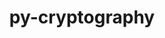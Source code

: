 ---
title: "py-cryptography"
layout: cache
categories: [package, develop]
meta: {"versions": ["2.7", "38.0.1", "40.0.2"], "compilers": ["gcc@=11.1.0", "gcc@=7.5.0", "oneapi@=2023.1.0", "oneapi@=2023.2.0"], "oss": ["ubuntu18.04", "ubuntu20.04"], "platforms": ["linux"], "targets": ["ppc64le", "x86_64", "x86_64_v3"], "stacks": ["e4s", "e4s-oneapi", "e4s-power", "radiuss", "root"], "num_specs": 78, "num_specs_by_stack": {"root": 78, "radiuss": 55, "e4s-power": 10, "e4s-oneapi": 5, "e4s": 8}}
spec_details: [{"hash": "mw76th7ypp6lg4cesktuiz46k5h35jqx", "compiler": "gcc@=7.5.0", "versions": ["2.7"], "os": "ubuntu18.04", "platform": "linux", "target": "x86_64", "variants": ["build_system=python_pip", "~idna"], "stacks": ["root", "radiuss"], "size": "-", "tarball": "https://binaries.spack.io/develop/build_cache/linux-ubuntu18.04-x86_64/gcc-7.5.0/py-cryptography-2.7/linux-ubuntu18.04-x86_64-gcc-7.5.0-py-cryptography-2.7-mw76th7ypp6lg4cesktuiz46k5h35jqx.spack"}, {"hash": "4kstad4podayksuoxjhyltdvrhxopb7m", "compiler": "gcc@=7.5.0", "versions": ["2.7"], "os": "ubuntu18.04", "platform": "linux", "target": "x86_64", "variants": ["~idna"], "stacks": ["root", "radiuss"], "size": "-", "tarball": "https://binaries.spack.io/develop/build_cache/linux-ubuntu18.04-x86_64/gcc-7.5.0/py-cryptography-2.7/linux-ubuntu18.04-x86_64-gcc-7.5.0-py-cryptography-2.7-4kstad4podayksuoxjhyltdvrhxopb7m.spack"}, {"hash": "su2so7dbsnxnfsnb3rtt3dcwl7ovgdab", "compiler": "gcc@=7.5.0", "versions": ["2.7"], "os": "ubuntu18.04", "platform": "linux", "target": "x86_64", "variants": ["~idna"], "stacks": ["root", "radiuss"], "size": "-", "tarball": "https://binaries.spack.io/develop/build_cache/linux-ubuntu18.04-x86_64/gcc-7.5.0/py-cryptography-2.7/linux-ubuntu18.04-x86_64-gcc-7.5.0-py-cryptography-2.7-su2so7dbsnxnfsnb3rtt3dcwl7ovgdab.spack"}, {"hash": "2wemv2luyxeku4enrt6agg22fzp2ycni", "compiler": "gcc@=7.5.0", "versions": ["2.7"], "os": "ubuntu18.04", "platform": "linux", "target": "x86_64", "variants": ["build_system=python_pip", "~idna"], "stacks": ["root", "radiuss"], "size": "-", "tarball": "https://binaries.spack.io/develop/build_cache/linux-ubuntu18.04-x86_64/gcc-7.5.0/py-cryptography-2.7/linux-ubuntu18.04-x86_64-gcc-7.5.0-py-cryptography-2.7-2wemv2luyxeku4enrt6agg22fzp2ycni.spack"}, {"hash": "sgrm3uqb5vs45eyw5k2ukxb6degyzhr6", "compiler": "gcc@=7.5.0", "versions": ["2.7"], "os": "ubuntu18.04", "platform": "linux", "target": "x86_64", "variants": ["~idna"], "stacks": ["root", "radiuss"], "size": "-", "tarball": "https://binaries.spack.io/develop/build_cache/linux-ubuntu18.04-x86_64/gcc-7.5.0/py-cryptography-2.7/linux-ubuntu18.04-x86_64-gcc-7.5.0-py-cryptography-2.7-sgrm3uqb5vs45eyw5k2ukxb6degyzhr6.spack"}, {"hash": "2rdosk5nnsgqktasi5gpkmfpgwphjqri", "compiler": "gcc@=7.5.0", "versions": ["2.7"], "os": "ubuntu18.04", "platform": "linux", "target": "x86_64", "variants": ["~idna"], "stacks": ["root", "radiuss"], "size": "-", "tarball": "https://binaries.spack.io/develop/build_cache/linux-ubuntu18.04-x86_64/gcc-7.5.0/py-cryptography-2.7/linux-ubuntu18.04-x86_64-gcc-7.5.0-py-cryptography-2.7-2rdosk5nnsgqktasi5gpkmfpgwphjqri.spack"}, {"hash": "protxg75vkt2ggbrs677i4fulkxjnx73", "compiler": "gcc@=7.5.0", "versions": ["2.7"], "os": "ubuntu18.04", "platform": "linux", "target": "x86_64", "variants": ["~idna"], "stacks": ["root", "radiuss"], "size": "-", "tarball": "https://binaries.spack.io/develop/build_cache/linux-ubuntu18.04-x86_64/gcc-7.5.0/py-cryptography-2.7/linux-ubuntu18.04-x86_64-gcc-7.5.0-py-cryptography-2.7-protxg75vkt2ggbrs677i4fulkxjnx73.spack"}, {"hash": "d5wyr6eqye2negv4twgd6tqbwxjo4ltb", "compiler": "gcc@=7.5.0", "versions": ["2.7"], "os": "ubuntu18.04", "platform": "linux", "target": "x86_64", "variants": ["build_system=python_pip", "~idna"], "stacks": ["root", "radiuss"], "size": "-", "tarball": "https://binaries.spack.io/develop/build_cache/linux-ubuntu18.04-x86_64/gcc-7.5.0/py-cryptography-2.7/linux-ubuntu18.04-x86_64-gcc-7.5.0-py-cryptography-2.7-d5wyr6eqye2negv4twgd6tqbwxjo4ltb.spack"}, {"hash": "ke2c6p3sbujx3whlfw44ij2x4diqnoos", "compiler": "gcc@=7.5.0", "versions": ["2.7"], "os": "ubuntu18.04", "platform": "linux", "target": "x86_64", "variants": ["~idna"], "stacks": ["root", "radiuss"], "size": "-", "tarball": "https://binaries.spack.io/develop/build_cache/linux-ubuntu18.04-x86_64/gcc-7.5.0/py-cryptography-2.7/linux-ubuntu18.04-x86_64-gcc-7.5.0-py-cryptography-2.7-ke2c6p3sbujx3whlfw44ij2x4diqnoos.spack"}, {"hash": "m7vlhqtyhkm4hvkacxyui6z3avx5ltfg", "compiler": "gcc@=7.5.0", "versions": ["2.7"], "os": "ubuntu18.04", "platform": "linux", "target": "x86_64", "variants": ["build_system=python_pip", "~idna"], "stacks": ["root", "radiuss"], "size": "-", "tarball": "https://binaries.spack.io/develop/build_cache/linux-ubuntu18.04-x86_64/gcc-7.5.0/py-cryptography-2.7/linux-ubuntu18.04-x86_64-gcc-7.5.0-py-cryptography-2.7-m7vlhqtyhkm4hvkacxyui6z3avx5ltfg.spack"}, {"hash": "7tz27lmucxi2ji73blwfon3bzfz5xulo", "compiler": "gcc@=7.5.0", "versions": ["2.7"], "os": "ubuntu18.04", "platform": "linux", "target": "x86_64", "variants": ["~idna"], "stacks": ["root", "radiuss"], "size": "-", "tarball": "https://binaries.spack.io/develop/build_cache/linux-ubuntu18.04-x86_64/gcc-7.5.0/py-cryptography-2.7/linux-ubuntu18.04-x86_64-gcc-7.5.0-py-cryptography-2.7-7tz27lmucxi2ji73blwfon3bzfz5xulo.spack"}, {"hash": "gp5zrtpgdwqp3bkp2ywbnoeb4upeq6cy", "compiler": "gcc@=7.5.0", "versions": ["2.7"], "os": "ubuntu18.04", "platform": "linux", "target": "x86_64", "variants": ["~idna"], "stacks": ["root", "radiuss"], "size": "-", "tarball": "https://binaries.spack.io/develop/build_cache/linux-ubuntu18.04-x86_64/gcc-7.5.0/py-cryptography-2.7/linux-ubuntu18.04-x86_64-gcc-7.5.0-py-cryptography-2.7-gp5zrtpgdwqp3bkp2ywbnoeb4upeq6cy.spack"}, {"hash": "qisfcmo4rvu6gn5kqzrclmshgpwku4d5", "compiler": "gcc@=7.5.0", "versions": ["2.7"], "os": "ubuntu18.04", "platform": "linux", "target": "x86_64", "variants": ["~idna"], "stacks": ["root", "radiuss"], "size": "-", "tarball": "https://binaries.spack.io/develop/build_cache/linux-ubuntu18.04-x86_64/gcc-7.5.0/py-cryptography-2.7/linux-ubuntu18.04-x86_64-gcc-7.5.0-py-cryptography-2.7-qisfcmo4rvu6gn5kqzrclmshgpwku4d5.spack"}, {"hash": "5rwm4qsqcpb6klgk72elc34wfel5k3eb", "compiler": "gcc@=7.5.0", "versions": ["2.7"], "os": "ubuntu18.04", "platform": "linux", "target": "x86_64", "variants": ["~idna"], "stacks": ["root", "radiuss"], "size": "-", "tarball": "https://binaries.spack.io/develop/build_cache/linux-ubuntu18.04-x86_64/gcc-7.5.0/py-cryptography-2.7/linux-ubuntu18.04-x86_64-gcc-7.5.0-py-cryptography-2.7-5rwm4qsqcpb6klgk72elc34wfel5k3eb.spack"}, {"hash": "krdm2owwqrlekccagt6ldy7w42gjx6ec", "compiler": "gcc@=7.5.0", "versions": ["2.7"], "os": "ubuntu18.04", "platform": "linux", "target": "x86_64", "variants": ["~idna"], "stacks": ["root", "radiuss"], "size": "-", "tarball": "https://binaries.spack.io/develop/build_cache/linux-ubuntu18.04-x86_64/gcc-7.5.0/py-cryptography-2.7/linux-ubuntu18.04-x86_64-gcc-7.5.0-py-cryptography-2.7-krdm2owwqrlekccagt6ldy7w42gjx6ec.spack"}, {"hash": "nggp4qvjfxxpm7uw7qw5tizmai5rusq6", "compiler": "gcc@=7.5.0", "versions": ["2.7"], "os": "ubuntu18.04", "platform": "linux", "target": "x86_64", "variants": ["~idna"], "stacks": ["root", "radiuss"], "size": "-", "tarball": "https://binaries.spack.io/develop/build_cache/linux-ubuntu18.04-x86_64/gcc-7.5.0/py-cryptography-2.7/linux-ubuntu18.04-x86_64-gcc-7.5.0-py-cryptography-2.7-nggp4qvjfxxpm7uw7qw5tizmai5rusq6.spack"}, {"hash": "4lucr7ifxjp6rvqke3nlm45o6p7gdfyf", "compiler": "gcc@=7.5.0", "versions": ["2.7"], "os": "ubuntu18.04", "platform": "linux", "target": "x86_64", "variants": ["build_system=python_pip", "~idna"], "stacks": ["root", "radiuss"], "size": "-", "tarball": "https://binaries.spack.io/develop/build_cache/linux-ubuntu18.04-x86_64/gcc-7.5.0/py-cryptography-2.7/linux-ubuntu18.04-x86_64-gcc-7.5.0-py-cryptography-2.7-4lucr7ifxjp6rvqke3nlm45o6p7gdfyf.spack"}, {"hash": "tfynzwemws35s5yk55xhplckthwnfosh", "compiler": "gcc@=7.5.0", "versions": ["2.7"], "os": "ubuntu18.04", "platform": "linux", "target": "x86_64", "variants": ["~idna"], "stacks": ["root", "radiuss"], "size": "-", "tarball": "https://binaries.spack.io/develop/build_cache/linux-ubuntu18.04-x86_64/gcc-7.5.0/py-cryptography-2.7/linux-ubuntu18.04-x86_64-gcc-7.5.0-py-cryptography-2.7-tfynzwemws35s5yk55xhplckthwnfosh.spack"}, {"hash": "hqkpiue5qfzsp64kqh6rreqelgidv6qw", "compiler": "gcc@=7.5.0", "versions": ["2.7"], "os": "ubuntu18.04", "platform": "linux", "target": "x86_64", "variants": ["~idna"], "stacks": ["root", "radiuss"], "size": "-", "tarball": "https://binaries.spack.io/develop/build_cache/linux-ubuntu18.04-x86_64/gcc-7.5.0/py-cryptography-2.7/linux-ubuntu18.04-x86_64-gcc-7.5.0-py-cryptography-2.7-hqkpiue5qfzsp64kqh6rreqelgidv6qw.spack"}, {"hash": "j2yyahznqczz7s3dydo4cmoop4244a7r", "compiler": "gcc@=7.5.0", "versions": ["2.7"], "os": "ubuntu18.04", "platform": "linux", "target": "x86_64", "variants": ["~idna"], "stacks": ["root", "radiuss"], "size": "-", "tarball": "https://binaries.spack.io/develop/build_cache/linux-ubuntu18.04-x86_64/gcc-7.5.0/py-cryptography-2.7/linux-ubuntu18.04-x86_64-gcc-7.5.0-py-cryptography-2.7-j2yyahznqczz7s3dydo4cmoop4244a7r.spack"}, {"hash": "kcvv4kpmyeonfkmcfoercfpelrqptonl", "compiler": "gcc@=7.5.0", "versions": ["2.7"], "os": "ubuntu18.04", "platform": "linux", "target": "x86_64", "variants": ["~idna"], "stacks": ["root", "radiuss"], "size": "-", "tarball": "https://binaries.spack.io/develop/build_cache/linux-ubuntu18.04-x86_64/gcc-7.5.0/py-cryptography-2.7/linux-ubuntu18.04-x86_64-gcc-7.5.0-py-cryptography-2.7-kcvv4kpmyeonfkmcfoercfpelrqptonl.spack"}, {"hash": "ogmgf6af3diblcbzbojnwlgvlipdxcpr", "compiler": "gcc@=7.5.0", "versions": ["2.7"], "os": "ubuntu18.04", "platform": "linux", "target": "x86_64", "variants": ["~idna"], "stacks": ["root", "radiuss"], "size": "-", "tarball": "https://binaries.spack.io/develop/build_cache/linux-ubuntu18.04-x86_64/gcc-7.5.0/py-cryptography-2.7/linux-ubuntu18.04-x86_64-gcc-7.5.0-py-cryptography-2.7-ogmgf6af3diblcbzbojnwlgvlipdxcpr.spack"}, {"hash": "i6zrics5xs3apg33khmysimuxvgc6ems", "compiler": "gcc@=7.5.0", "versions": ["2.7"], "os": "ubuntu18.04", "platform": "linux", "target": "x86_64", "variants": ["~idna"], "stacks": ["root", "radiuss"], "size": "-", "tarball": "https://binaries.spack.io/develop/build_cache/linux-ubuntu18.04-x86_64/gcc-7.5.0/py-cryptography-2.7/linux-ubuntu18.04-x86_64-gcc-7.5.0-py-cryptography-2.7-i6zrics5xs3apg33khmysimuxvgc6ems.spack"}, {"hash": "kbhvgzohx4maxrqtlxgmhwvdc5hh5w4f", "compiler": "gcc@=7.5.0", "versions": ["2.7"], "os": "ubuntu18.04", "platform": "linux", "target": "x86_64", "variants": ["~idna"], "stacks": ["root", "radiuss"], "size": "-", "tarball": "https://binaries.spack.io/develop/build_cache/linux-ubuntu18.04-x86_64/gcc-7.5.0/py-cryptography-2.7/linux-ubuntu18.04-x86_64-gcc-7.5.0-py-cryptography-2.7-kbhvgzohx4maxrqtlxgmhwvdc5hh5w4f.spack"}, {"hash": "trwlkx2zar3nqy6tu7a5piwz5kog3flb", "compiler": "gcc@=7.5.0", "versions": ["2.7"], "os": "ubuntu18.04", "platform": "linux", "target": "x86_64", "variants": ["~idna"], "stacks": ["root", "radiuss"], "size": "-", "tarball": "https://binaries.spack.io/develop/build_cache/linux-ubuntu18.04-x86_64/gcc-7.5.0/py-cryptography-2.7/linux-ubuntu18.04-x86_64-gcc-7.5.0-py-cryptography-2.7-trwlkx2zar3nqy6tu7a5piwz5kog3flb.spack"}, {"hash": "idkzwgale2acedwjic5kez3pt5oa7zu7", "compiler": "gcc@=7.5.0", "versions": ["2.7"], "os": "ubuntu18.04", "platform": "linux", "target": "x86_64", "variants": ["~idna"], "stacks": ["root", "radiuss"], "size": "-", "tarball": "https://binaries.spack.io/develop/build_cache/linux-ubuntu18.04-x86_64/gcc-7.5.0/py-cryptography-2.7/linux-ubuntu18.04-x86_64-gcc-7.5.0-py-cryptography-2.7-idkzwgale2acedwjic5kez3pt5oa7zu7.spack"}, {"hash": "mssyqzy3guy5ipaffhajsaeo34j7fc3h", "compiler": "gcc@=7.5.0", "versions": ["2.7"], "os": "ubuntu18.04", "platform": "linux", "target": "x86_64", "variants": ["~idna"], "stacks": ["root", "radiuss"], "size": "-", "tarball": "https://binaries.spack.io/develop/build_cache/linux-ubuntu18.04-x86_64/gcc-7.5.0/py-cryptography-2.7/linux-ubuntu18.04-x86_64-gcc-7.5.0-py-cryptography-2.7-mssyqzy3guy5ipaffhajsaeo34j7fc3h.spack"}, {"hash": "trqlzowbtyyn4fftfan6exxj3kowsuzq", "compiler": "gcc@=7.5.0", "versions": ["2.7"], "os": "ubuntu18.04", "platform": "linux", "target": "x86_64", "variants": ["~idna"], "stacks": ["root", "radiuss"], "size": "-", "tarball": "https://binaries.spack.io/develop/build_cache/linux-ubuntu18.04-x86_64/gcc-7.5.0/py-cryptography-2.7/linux-ubuntu18.04-x86_64-gcc-7.5.0-py-cryptography-2.7-trqlzowbtyyn4fftfan6exxj3kowsuzq.spack"}, {"hash": "tfulor5lmr6fcbmnijucxju2d7fxm22z", "compiler": "gcc@=7.5.0", "versions": ["2.7"], "os": "ubuntu18.04", "platform": "linux", "target": "x86_64", "variants": ["~idna"], "stacks": ["root", "radiuss"], "size": "-", "tarball": "https://binaries.spack.io/develop/build_cache/linux-ubuntu18.04-x86_64/gcc-7.5.0/py-cryptography-2.7/linux-ubuntu18.04-x86_64-gcc-7.5.0-py-cryptography-2.7-tfulor5lmr6fcbmnijucxju2d7fxm22z.spack"}, {"hash": "zncr63f2kzczkdxqgj2l52jiylg5x2ws", "compiler": "gcc@=7.5.0", "versions": ["2.7"], "os": "ubuntu18.04", "platform": "linux", "target": "x86_64", "variants": ["~idna"], "stacks": ["root", "radiuss"], "size": "-", "tarball": "https://binaries.spack.io/develop/build_cache/linux-ubuntu18.04-x86_64/gcc-7.5.0/py-cryptography-2.7/linux-ubuntu18.04-x86_64-gcc-7.5.0-py-cryptography-2.7-zncr63f2kzczkdxqgj2l52jiylg5x2ws.spack"}, {"hash": "uabaeumocodhzqgbrnuaztm6tbu7verh", "compiler": "gcc@=7.5.0", "versions": ["2.7"], "os": "ubuntu18.04", "platform": "linux", "target": "x86_64", "variants": ["~idna"], "stacks": ["root", "radiuss"], "size": "-", "tarball": "https://binaries.spack.io/develop/build_cache/linux-ubuntu18.04-x86_64/gcc-7.5.0/py-cryptography-2.7/linux-ubuntu18.04-x86_64-gcc-7.5.0-py-cryptography-2.7-uabaeumocodhzqgbrnuaztm6tbu7verh.spack"}, {"hash": "sqopyjnhujsmbo26pngiuogaq5cklxkz", "compiler": "gcc@=7.5.0", "versions": ["2.7"], "os": "ubuntu18.04", "platform": "linux", "target": "x86_64", "variants": ["~idna"], "stacks": ["root", "radiuss"], "size": "-", "tarball": "https://binaries.spack.io/develop/build_cache/linux-ubuntu18.04-x86_64/gcc-7.5.0/py-cryptography-2.7/linux-ubuntu18.04-x86_64-gcc-7.5.0-py-cryptography-2.7-sqopyjnhujsmbo26pngiuogaq5cklxkz.spack"}, {"hash": "utm4tlewcfn5o3rvumsk64sqseniobub", "compiler": "gcc@=7.5.0", "versions": ["2.7"], "os": "ubuntu18.04", "platform": "linux", "target": "x86_64", "variants": ["~idna"], "stacks": ["root", "radiuss"], "size": "-", "tarball": "https://binaries.spack.io/develop/build_cache/linux-ubuntu18.04-x86_64/gcc-7.5.0/py-cryptography-2.7/linux-ubuntu18.04-x86_64-gcc-7.5.0-py-cryptography-2.7-utm4tlewcfn5o3rvumsk64sqseniobub.spack"}, {"hash": "wfw47kfcahlhek2kjfy2ithj6anznwpe", "compiler": "gcc@=7.5.0", "versions": ["2.7"], "os": "ubuntu18.04", "platform": "linux", "target": "x86_64", "variants": ["~idna"], "stacks": ["root", "radiuss"], "size": "-", "tarball": "https://binaries.spack.io/develop/build_cache/linux-ubuntu18.04-x86_64/gcc-7.5.0/py-cryptography-2.7/linux-ubuntu18.04-x86_64-gcc-7.5.0-py-cryptography-2.7-wfw47kfcahlhek2kjfy2ithj6anznwpe.spack"}, {"hash": "y4tcjfqhrqfb4nwtuobkordvdod76x7b", "compiler": "gcc@=7.5.0", "versions": ["2.7"], "os": "ubuntu18.04", "platform": "linux", "target": "x86_64", "variants": ["build_system=python_pip", "~idna"], "stacks": ["root", "radiuss"], "size": "-", "tarball": "https://binaries.spack.io/develop/build_cache/linux-ubuntu18.04-x86_64/gcc-7.5.0/py-cryptography-2.7/linux-ubuntu18.04-x86_64-gcc-7.5.0-py-cryptography-2.7-y4tcjfqhrqfb4nwtuobkordvdod76x7b.spack"}, {"hash": "ywuo3hu6zz2jvtthvrzp63cv2lnu5wrx", "compiler": "gcc@=7.5.0", "versions": ["2.7"], "os": "ubuntu18.04", "platform": "linux", "target": "x86_64", "variants": ["~idna"], "stacks": ["root", "radiuss"], "size": "-", "tarball": "https://binaries.spack.io/develop/build_cache/linux-ubuntu18.04-x86_64/gcc-7.5.0/py-cryptography-2.7/linux-ubuntu18.04-x86_64-gcc-7.5.0-py-cryptography-2.7-ywuo3hu6zz2jvtthvrzp63cv2lnu5wrx.spack"}, {"hash": "objexlrym6iytwqw4uytq5465wgtyyy7", "compiler": "gcc@=7.5.0", "versions": ["2.7"], "os": "ubuntu18.04", "platform": "linux", "target": "x86_64", "variants": ["~idna"], "stacks": ["root", "radiuss"], "size": "-", "tarball": "https://binaries.spack.io/develop/build_cache/linux-ubuntu18.04-x86_64/gcc-7.5.0/py-cryptography-2.7/linux-ubuntu18.04-x86_64-gcc-7.5.0-py-cryptography-2.7-objexlrym6iytwqw4uytq5465wgtyyy7.spack"}, {"hash": "zltg5jcqlpxqz7q7ocgv33soiw7zpkcg", "compiler": "gcc@=7.5.0", "versions": ["2.7"], "os": "ubuntu18.04", "platform": "linux", "target": "x86_64", "variants": ["~idna"], "stacks": ["root", "radiuss"], "size": "-", "tarball": "https://binaries.spack.io/develop/build_cache/linux-ubuntu18.04-x86_64/gcc-7.5.0/py-cryptography-2.7/linux-ubuntu18.04-x86_64-gcc-7.5.0-py-cryptography-2.7-zltg5jcqlpxqz7q7ocgv33soiw7zpkcg.spack"}, {"hash": "zbwt7eti6lsv3o7m36etfzhiilw6emqt", "compiler": "gcc@=7.5.0", "versions": ["2.7"], "os": "ubuntu18.04", "platform": "linux", "target": "x86_64", "variants": ["~idna"], "stacks": ["root", "radiuss"], "size": "-", "tarball": "https://binaries.spack.io/develop/build_cache/linux-ubuntu18.04-x86_64/gcc-7.5.0/py-cryptography-2.7/linux-ubuntu18.04-x86_64-gcc-7.5.0-py-cryptography-2.7-zbwt7eti6lsv3o7m36etfzhiilw6emqt.spack"}, {"hash": "znw2we6ty74tqqib4qbut7f6ncroxvao", "compiler": "gcc@=7.5.0", "versions": ["2.7"], "os": "ubuntu18.04", "platform": "linux", "target": "x86_64", "variants": ["build_system=python_pip", "~idna"], "stacks": ["root", "radiuss"], "size": "-", "tarball": "https://binaries.spack.io/develop/build_cache/linux-ubuntu18.04-x86_64/gcc-7.5.0/py-cryptography-2.7/linux-ubuntu18.04-x86_64-gcc-7.5.0-py-cryptography-2.7-znw2we6ty74tqqib4qbut7f6ncroxvao.spack"}, {"hash": "akauzeoipdm6kiseverymqtjsr652kvk", "compiler": "gcc@=7.5.0", "versions": ["2.7"], "os": "ubuntu18.04", "platform": "linux", "target": "x86_64_v3", "variants": ["build_system=python_pip", "~idna"], "stacks": ["root", "radiuss"], "size": "-", "tarball": "https://binaries.spack.io/develop/build_cache/linux-ubuntu18.04-x86_64_v3/gcc-7.5.0/py-cryptography-2.7/linux-ubuntu18.04-x86_64_v3-gcc-7.5.0-py-cryptography-2.7-akauzeoipdm6kiseverymqtjsr652kvk.spack"}, {"hash": "5r4pmoxbqstlj7wi7ele2qeuztcwillz", "compiler": "gcc@=7.5.0", "versions": ["2.7"], "os": "ubuntu18.04", "platform": "linux", "target": "x86_64_v3", "variants": ["build_system=python_pip", "~idna"], "stacks": ["root", "radiuss"], "size": "-", "tarball": "https://binaries.spack.io/develop/build_cache/linux-ubuntu18.04-x86_64_v3/gcc-7.5.0/py-cryptography-2.7/linux-ubuntu18.04-x86_64_v3-gcc-7.5.0-py-cryptography-2.7-5r4pmoxbqstlj7wi7ele2qeuztcwillz.spack"}, {"hash": "of4kphcganmou6llme25vgaaz5ctql6g", "compiler": "gcc@=7.5.0", "versions": ["2.7"], "os": "ubuntu18.04", "platform": "linux", "target": "x86_64_v3", "variants": ["build_system=python_pip", "~idna"], "stacks": ["root", "radiuss"], "size": "-", "tarball": "https://binaries.spack.io/develop/build_cache/linux-ubuntu18.04-x86_64_v3/gcc-7.5.0/py-cryptography-2.7/linux-ubuntu18.04-x86_64_v3-gcc-7.5.0-py-cryptography-2.7-of4kphcganmou6llme25vgaaz5ctql6g.spack"}, {"hash": "dgwzxio62jwbeft54vjdqyof7gir4och", "compiler": "gcc@=7.5.0", "versions": ["2.7"], "os": "ubuntu18.04", "platform": "linux", "target": "x86_64_v3", "variants": ["build_system=python_pip", "~idna"], "stacks": ["root", "radiuss"], "size": "-", "tarball": "https://binaries.spack.io/develop/build_cache/linux-ubuntu18.04-x86_64_v3/gcc-7.5.0/py-cryptography-2.7/linux-ubuntu18.04-x86_64_v3-gcc-7.5.0-py-cryptography-2.7-dgwzxio62jwbeft54vjdqyof7gir4och.spack"}, {"hash": "y3z7ykx5nvxfdgktf3cal5zltpnbf4cg", "compiler": "gcc@=7.5.0", "versions": ["2.7"], "os": "ubuntu18.04", "platform": "linux", "target": "x86_64_v3", "variants": ["build_system=python_pip", "~idna"], "stacks": ["root", "radiuss"], "size": "-", "tarball": "https://binaries.spack.io/develop/build_cache/linux-ubuntu18.04-x86_64_v3/gcc-7.5.0/py-cryptography-2.7/linux-ubuntu18.04-x86_64_v3-gcc-7.5.0-py-cryptography-2.7-y3z7ykx5nvxfdgktf3cal5zltpnbf4cg.spack"}, {"hash": "k7mq5e6d3gkt6x5qa2kazmp3iysoquyk", "compiler": "gcc@=7.5.0", "versions": ["2.7"], "os": "ubuntu18.04", "platform": "linux", "target": "x86_64_v3", "variants": ["build_system=python_pip", "~idna"], "stacks": ["root", "radiuss"], "size": "-", "tarball": "https://binaries.spack.io/develop/build_cache/linux-ubuntu18.04-x86_64_v3/gcc-7.5.0/py-cryptography-2.7/linux-ubuntu18.04-x86_64_v3-gcc-7.5.0-py-cryptography-2.7-k7mq5e6d3gkt6x5qa2kazmp3iysoquyk.spack"}, {"hash": "3auvprvx7e46uni3pvnvvvy6cd3fth7d", "compiler": "gcc@=7.5.0", "versions": ["2.7"], "os": "ubuntu18.04", "platform": "linux", "target": "x86_64_v3", "variants": ["build_system=python_pip", "~idna"], "stacks": ["root", "radiuss"], "size": "-", "tarball": "https://binaries.spack.io/develop/build_cache/linux-ubuntu18.04-x86_64_v3/gcc-7.5.0/py-cryptography-2.7/linux-ubuntu18.04-x86_64_v3-gcc-7.5.0-py-cryptography-2.7-3auvprvx7e46uni3pvnvvvy6cd3fth7d.spack"}, {"hash": "mv3vouwueigoewuu5ondhbzr7kp5rppj", "compiler": "gcc@=7.5.0", "versions": ["2.7"], "os": "ubuntu18.04", "platform": "linux", "target": "x86_64_v3", "variants": ["build_system=python_pip", "~idna"], "stacks": ["root", "radiuss"], "size": "-", "tarball": "https://binaries.spack.io/develop/build_cache/linux-ubuntu18.04-x86_64_v3/gcc-7.5.0/py-cryptography-2.7/linux-ubuntu18.04-x86_64_v3-gcc-7.5.0-py-cryptography-2.7-mv3vouwueigoewuu5ondhbzr7kp5rppj.spack"}, {"hash": "pkgp2oy4l57l34srwp6uaz26camqsljo", "compiler": "gcc@=7.5.0", "versions": ["2.7"], "os": "ubuntu18.04", "platform": "linux", "target": "x86_64_v3", "variants": ["build_system=python_pip", "~idna"], "stacks": ["root", "radiuss"], "size": "-", "tarball": "https://binaries.spack.io/develop/build_cache/linux-ubuntu18.04-x86_64_v3/gcc-7.5.0/py-cryptography-2.7/linux-ubuntu18.04-x86_64_v3-gcc-7.5.0-py-cryptography-2.7-pkgp2oy4l57l34srwp6uaz26camqsljo.spack"}, {"hash": "tkmubt5y4eyz4xcdncqxu2bkzpvg27bs", "compiler": "gcc@=7.5.0", "versions": ["2.7"], "os": "ubuntu18.04", "platform": "linux", "target": "x86_64_v3", "variants": ["build_system=python_pip", "~idna"], "stacks": ["root", "radiuss"], "size": "-", "tarball": "https://binaries.spack.io/develop/build_cache/linux-ubuntu18.04-x86_64_v3/gcc-7.5.0/py-cryptography-2.7/linux-ubuntu18.04-x86_64_v3-gcc-7.5.0-py-cryptography-2.7-tkmubt5y4eyz4xcdncqxu2bkzpvg27bs.spack"}, {"hash": "zzdsyicwo7vdz6jf4b25rgxoj2pgjpci", "compiler": "gcc@=7.5.0", "versions": ["2.7"], "os": "ubuntu18.04", "platform": "linux", "target": "x86_64_v3", "variants": ["build_system=python_pip", "~idna"], "stacks": ["root", "radiuss"], "size": "-", "tarball": "https://binaries.spack.io/develop/build_cache/linux-ubuntu18.04-x86_64_v3/gcc-7.5.0/py-cryptography-2.7/linux-ubuntu18.04-x86_64_v3-gcc-7.5.0-py-cryptography-2.7-zzdsyicwo7vdz6jf4b25rgxoj2pgjpci.spack"}, {"hash": "l563p5x2zizy6nxerdjhrn7umdo3h2ec", "compiler": "gcc@=7.5.0", "versions": ["2.7"], "os": "ubuntu18.04", "platform": "linux", "target": "x86_64_v3", "variants": ["build_system=python_pip", "~idna"], "stacks": ["root", "radiuss"], "size": "-", "tarball": "https://binaries.spack.io/develop/build_cache/linux-ubuntu18.04-x86_64_v3/gcc-7.5.0/py-cryptography-2.7/linux-ubuntu18.04-x86_64_v3-gcc-7.5.0-py-cryptography-2.7-l563p5x2zizy6nxerdjhrn7umdo3h2ec.spack"}, {"hash": "nd6cmzxt5oxs3cmwes3vkowtkffhcfsk", "compiler": "gcc@=7.5.0", "versions": ["2.7"], "os": "ubuntu18.04", "platform": "linux", "target": "x86_64_v3", "variants": ["build_system=python_pip", "~idna"], "stacks": ["root", "radiuss"], "size": "-", "tarball": "https://binaries.spack.io/develop/build_cache/linux-ubuntu18.04-x86_64_v3/gcc-7.5.0/py-cryptography-2.7/linux-ubuntu18.04-x86_64_v3-gcc-7.5.0-py-cryptography-2.7-nd6cmzxt5oxs3cmwes3vkowtkffhcfsk.spack"}, {"hash": "dkjqh5a4mojezvnmn3pgrojya4f2nfua", "compiler": "gcc@=7.5.0", "versions": ["2.7"], "os": "ubuntu18.04", "platform": "linux", "target": "x86_64_v3", "variants": ["build_system=python_pip", "~idna"], "stacks": ["root", "radiuss"], "size": "-", "tarball": "https://binaries.spack.io/develop/build_cache/linux-ubuntu18.04-x86_64_v3/gcc-7.5.0/py-cryptography-2.7/linux-ubuntu18.04-x86_64_v3-gcc-7.5.0-py-cryptography-2.7-dkjqh5a4mojezvnmn3pgrojya4f2nfua.spack"}, {"hash": "zbczpjkesj6juoferhach4kcc7dwzr25", "compiler": "gcc@=7.5.0", "versions": ["2.7"], "os": "ubuntu18.04", "platform": "linux", "target": "x86_64_v3", "variants": ["build_system=python_pip", "~idna"], "stacks": ["root", "radiuss"], "size": "-", "tarball": "https://binaries.spack.io/develop/build_cache/linux-ubuntu18.04-x86_64_v3/gcc-7.5.0/py-cryptography-2.7/linux-ubuntu18.04-x86_64_v3-gcc-7.5.0-py-cryptography-2.7-zbczpjkesj6juoferhach4kcc7dwzr25.spack"}, {"hash": "uh4w7eak4mhkk7eojewczka4ydccam3u", "compiler": "gcc@=11.1.0", "versions": ["40.0.2"], "os": "ubuntu20.04", "platform": "linux", "target": "ppc64le", "variants": ["build_system=python_pip"], "stacks": ["e4s-power", "root"], "size": "-", "tarball": "https://binaries.spack.io/develop/build_cache/linux-ubuntu20.04-ppc64le/gcc-11.1.0/py-cryptography-40.0.2/linux-ubuntu20.04-ppc64le-gcc-11.1.0-py-cryptography-40.0.2-uh4w7eak4mhkk7eojewczka4ydccam3u.spack"}, {"hash": "fsyfbtg5wwy4lbutwn3uiocjoeknzo4u", "compiler": "gcc@=11.1.0", "versions": ["40.0.2"], "os": "ubuntu20.04", "platform": "linux", "target": "ppc64le", "variants": ["build_system=python_pip"], "stacks": ["e4s-power", "root"], "size": "-", "tarball": "https://binaries.spack.io/develop/build_cache/linux-ubuntu20.04-ppc64le/gcc-11.1.0/py-cryptography-40.0.2/linux-ubuntu20.04-ppc64le-gcc-11.1.0-py-cryptography-40.0.2-fsyfbtg5wwy4lbutwn3uiocjoeknzo4u.spack"}, {"hash": "w7kxgalehnqlvj4jkmnemm35wpm5jjuw", "compiler": "gcc@=11.1.0", "versions": ["38.0.1"], "os": "ubuntu20.04", "platform": "linux", "target": "ppc64le", "variants": ["build_system=python_pip"], "stacks": ["e4s-power", "root"], "size": "-", "tarball": "https://binaries.spack.io/develop/build_cache/linux-ubuntu20.04-ppc64le/gcc-11.1.0/py-cryptography-38.0.1/linux-ubuntu20.04-ppc64le-gcc-11.1.0-py-cryptography-38.0.1-w7kxgalehnqlvj4jkmnemm35wpm5jjuw.spack"}, {"hash": "nwypxpqmxqyltwhzi3mfcdfcmqayw5mh", "compiler": "gcc@=11.1.0", "versions": ["40.0.2"], "os": "ubuntu20.04", "platform": "linux", "target": "ppc64le", "variants": ["build_system=python_pip"], "stacks": ["e4s-power", "root"], "size": "-", "tarball": "https://binaries.spack.io/develop/build_cache/linux-ubuntu20.04-ppc64le/gcc-11.1.0/py-cryptography-40.0.2/linux-ubuntu20.04-ppc64le-gcc-11.1.0-py-cryptography-40.0.2-nwypxpqmxqyltwhzi3mfcdfcmqayw5mh.spack"}, {"hash": "4pzo3dudcfxktyxyplto6zx7jfvm6ina", "compiler": "gcc@=11.1.0", "versions": ["40.0.2"], "os": "ubuntu20.04", "platform": "linux", "target": "ppc64le", "variants": ["build_system=python_pip"], "stacks": ["e4s-power", "root"], "size": "-", "tarball": "https://binaries.spack.io/develop/build_cache/linux-ubuntu20.04-ppc64le/gcc-11.1.0/py-cryptography-40.0.2/linux-ubuntu20.04-ppc64le-gcc-11.1.0-py-cryptography-40.0.2-4pzo3dudcfxktyxyplto6zx7jfvm6ina.spack"}, {"hash": "fygd7serfyafqltqkbzd22lacqmy74d6", "compiler": "gcc@=11.1.0", "versions": ["40.0.2"], "os": "ubuntu20.04", "platform": "linux", "target": "ppc64le", "variants": ["build_system=python_pip"], "stacks": ["e4s-power", "root"], "size": "-", "tarball": "https://binaries.spack.io/develop/build_cache/linux-ubuntu20.04-ppc64le/gcc-11.1.0/py-cryptography-40.0.2/linux-ubuntu20.04-ppc64le-gcc-11.1.0-py-cryptography-40.0.2-fygd7serfyafqltqkbzd22lacqmy74d6.spack"}, {"hash": "62pbkhsqk6eckuksdf62jrwbdllisdpc", "compiler": "gcc@=11.1.0", "versions": ["38.0.1"], "os": "ubuntu20.04", "platform": "linux", "target": "ppc64le", "variants": ["build_system=python_pip"], "stacks": ["e4s-power", "root"], "size": "-", "tarball": "https://binaries.spack.io/develop/build_cache/linux-ubuntu20.04-ppc64le/gcc-11.1.0/py-cryptography-38.0.1/linux-ubuntu20.04-ppc64le-gcc-11.1.0-py-cryptography-38.0.1-62pbkhsqk6eckuksdf62jrwbdllisdpc.spack"}, {"hash": "tn5sjxxkv5doulqzlvtal4eqntam4ufc", "compiler": "gcc@=11.1.0", "versions": ["40.0.2"], "os": "ubuntu20.04", "platform": "linux", "target": "ppc64le", "variants": ["build_system=python_pip"], "stacks": ["e4s-power", "root"], "size": "-", "tarball": "https://binaries.spack.io/develop/build_cache/linux-ubuntu20.04-ppc64le/gcc-11.1.0/py-cryptography-40.0.2/linux-ubuntu20.04-ppc64le-gcc-11.1.0-py-cryptography-40.0.2-tn5sjxxkv5doulqzlvtal4eqntam4ufc.spack"}, {"hash": "crg3oqrdstqlpx53ksuuasn3s5ii7w5d", "compiler": "gcc@=11.1.0", "versions": ["40.0.2"], "os": "ubuntu20.04", "platform": "linux", "target": "ppc64le", "variants": ["build_system=python_pip"], "stacks": ["e4s-power", "root"], "size": "-", "tarball": "https://binaries.spack.io/develop/build_cache/linux-ubuntu20.04-ppc64le/gcc-11.1.0/py-cryptography-40.0.2/linux-ubuntu20.04-ppc64le-gcc-11.1.0-py-cryptography-40.0.2-crg3oqrdstqlpx53ksuuasn3s5ii7w5d.spack"}, {"hash": "aobxv2fryikyw2rn7a7ses3vf2mhlsnt", "compiler": "gcc@=11.1.0", "versions": ["40.0.2"], "os": "ubuntu20.04", "platform": "linux", "target": "ppc64le", "variants": ["build_system=python_pip"], "stacks": ["e4s-power", "root"], "size": "-", "tarball": "https://binaries.spack.io/develop/build_cache/linux-ubuntu20.04-ppc64le/gcc-11.1.0/py-cryptography-40.0.2/linux-ubuntu20.04-ppc64le-gcc-11.1.0-py-cryptography-40.0.2-aobxv2fryikyw2rn7a7ses3vf2mhlsnt.spack"}, {"hash": "e6tnkfg24bspiwntgjt2z7xwgpoa2dju", "compiler": "oneapi@=2023.1.0", "versions": ["38.0.1"], "os": "ubuntu20.04", "platform": "linux", "target": "x86_64", "variants": ["build_system=python_pip"], "stacks": ["root", "e4s-oneapi"], "size": "-", "tarball": "https://binaries.spack.io/develop/build_cache/linux-ubuntu20.04-x86_64/oneapi-2023.1.0/py-cryptography-38.0.1/linux-ubuntu20.04-x86_64-oneapi-2023.1.0-py-cryptography-38.0.1-e6tnkfg24bspiwntgjt2z7xwgpoa2dju.spack"}, {"hash": "gqp6ltmbrspto4flkumwllttyaa7nzku", "compiler": "oneapi@=2023.1.0", "versions": ["38.0.1"], "os": "ubuntu20.04", "platform": "linux", "target": "x86_64", "variants": ["build_system=python_pip"], "stacks": ["root", "e4s-oneapi"], "size": "-", "tarball": "https://binaries.spack.io/develop/build_cache/linux-ubuntu20.04-x86_64/oneapi-2023.1.0/py-cryptography-38.0.1/linux-ubuntu20.04-x86_64-oneapi-2023.1.0-py-cryptography-38.0.1-gqp6ltmbrspto4flkumwllttyaa7nzku.spack"}, {"hash": "rjs5un7m52ia6blxw4bmmmrqn3drg7jb", "compiler": "oneapi@=2023.1.0", "versions": ["38.0.1"], "os": "ubuntu20.04", "platform": "linux", "target": "x86_64", "variants": ["build_system=python_pip"], "stacks": ["root", "e4s-oneapi"], "size": "-", "tarball": "https://binaries.spack.io/develop/build_cache/linux-ubuntu20.04-x86_64/oneapi-2023.1.0/py-cryptography-38.0.1/linux-ubuntu20.04-x86_64-oneapi-2023.1.0-py-cryptography-38.0.1-rjs5un7m52ia6blxw4bmmmrqn3drg7jb.spack"}, {"hash": "upwwyld226m6yukadon7ywaprlxz5vpv", "compiler": "oneapi@=2023.2.0", "versions": ["38.0.1"], "os": "ubuntu20.04", "platform": "linux", "target": "x86_64", "variants": ["build_system=python_pip"], "stacks": ["root", "e4s-oneapi"], "size": "-", "tarball": "https://binaries.spack.io/develop/build_cache/linux-ubuntu20.04-x86_64/oneapi-2023.2.0/py-cryptography-38.0.1/linux-ubuntu20.04-x86_64-oneapi-2023.2.0-py-cryptography-38.0.1-upwwyld226m6yukadon7ywaprlxz5vpv.spack"}, {"hash": "ckz5lgbajmdfkuikngsyfh7c6monhflm", "compiler": "oneapi@=2023.2.0", "versions": ["38.0.1"], "os": "ubuntu20.04", "platform": "linux", "target": "x86_64", "variants": ["build_system=python_pip"], "stacks": ["root", "e4s-oneapi"], "size": "-", "tarball": "https://binaries.spack.io/develop/build_cache/linux-ubuntu20.04-x86_64/oneapi-2023.2.0/py-cryptography-38.0.1/linux-ubuntu20.04-x86_64-oneapi-2023.2.0-py-cryptography-38.0.1-ckz5lgbajmdfkuikngsyfh7c6monhflm.spack"}, {"hash": "h233wjf253lsj6phhsgklz2anczbltlc", "compiler": "gcc@=11.1.0", "versions": ["40.0.2"], "os": "ubuntu20.04", "platform": "linux", "target": "x86_64_v3", "variants": ["build_system=python_pip"], "stacks": ["root", "e4s"], "size": "-", "tarball": "https://binaries.spack.io/develop/build_cache/linux-ubuntu20.04-x86_64_v3/gcc-11.1.0/py-cryptography-40.0.2/linux-ubuntu20.04-x86_64_v3-gcc-11.1.0-py-cryptography-40.0.2-h233wjf253lsj6phhsgklz2anczbltlc.spack"}, {"hash": "axazxjn6qicpk5ptwkixdlvk45d3cwdk", "compiler": "gcc@=11.1.0", "versions": ["38.0.1"], "os": "ubuntu20.04", "platform": "linux", "target": "x86_64_v3", "variants": ["build_system=python_pip"], "stacks": ["root", "e4s"], "size": "-", "tarball": "https://binaries.spack.io/develop/build_cache/linux-ubuntu20.04-x86_64_v3/gcc-11.1.0/py-cryptography-38.0.1/linux-ubuntu20.04-x86_64_v3-gcc-11.1.0-py-cryptography-38.0.1-axazxjn6qicpk5ptwkixdlvk45d3cwdk.spack"}, {"hash": "7c55izspv5t2mgbazhock3ovmuhkc4w4", "compiler": "gcc@=11.1.0", "versions": ["38.0.1"], "os": "ubuntu20.04", "platform": "linux", "target": "x86_64_v3", "variants": ["build_system=python_pip"], "stacks": ["root", "e4s"], "size": "-", "tarball": "https://binaries.spack.io/develop/build_cache/linux-ubuntu20.04-x86_64_v3/gcc-11.1.0/py-cryptography-38.0.1/linux-ubuntu20.04-x86_64_v3-gcc-11.1.0-py-cryptography-38.0.1-7c55izspv5t2mgbazhock3ovmuhkc4w4.spack"}, {"hash": "qvs6bfvktizlr3p764urjg36gs35lnc6", "compiler": "gcc@=11.1.0", "versions": ["40.0.2"], "os": "ubuntu20.04", "platform": "linux", "target": "x86_64_v3", "variants": ["build_system=python_pip"], "stacks": ["root", "e4s"], "size": "-", "tarball": "https://binaries.spack.io/develop/build_cache/linux-ubuntu20.04-x86_64_v3/gcc-11.1.0/py-cryptography-40.0.2/linux-ubuntu20.04-x86_64_v3-gcc-11.1.0-py-cryptography-40.0.2-qvs6bfvktizlr3p764urjg36gs35lnc6.spack"}, {"hash": "lhknee44mkub7yg2denc3caftg7rbwew", "compiler": "gcc@=11.1.0", "versions": ["40.0.2"], "os": "ubuntu20.04", "platform": "linux", "target": "x86_64_v3", "variants": ["build_system=python_pip"], "stacks": ["root", "e4s"], "size": "-", "tarball": "https://binaries.spack.io/develop/build_cache/linux-ubuntu20.04-x86_64_v3/gcc-11.1.0/py-cryptography-40.0.2/linux-ubuntu20.04-x86_64_v3-gcc-11.1.0-py-cryptography-40.0.2-lhknee44mkub7yg2denc3caftg7rbwew.spack"}, {"hash": "n7ol2prz5lcfkmole7gtsiyfprfwi7q4", "compiler": "gcc@=11.1.0", "versions": ["40.0.2"], "os": "ubuntu20.04", "platform": "linux", "target": "x86_64_v3", "variants": ["build_system=python_pip"], "stacks": ["root", "e4s"], "size": "-", "tarball": "https://binaries.spack.io/develop/build_cache/linux-ubuntu20.04-x86_64_v3/gcc-11.1.0/py-cryptography-40.0.2/linux-ubuntu20.04-x86_64_v3-gcc-11.1.0-py-cryptography-40.0.2-n7ol2prz5lcfkmole7gtsiyfprfwi7q4.spack"}, {"hash": "ve6fp2bhnnin2kk6mospo4b4g2eihfli", "compiler": "gcc@=11.1.0", "versions": ["40.0.2"], "os": "ubuntu20.04", "platform": "linux", "target": "x86_64_v3", "variants": ["build_system=python_pip"], "stacks": ["root", "e4s"], "size": "-", "tarball": "https://binaries.spack.io/develop/build_cache/linux-ubuntu20.04-x86_64_v3/gcc-11.1.0/py-cryptography-40.0.2/linux-ubuntu20.04-x86_64_v3-gcc-11.1.0-py-cryptography-40.0.2-ve6fp2bhnnin2kk6mospo4b4g2eihfli.spack"}, {"hash": "xilzbyddsqmbp7bgiltf344nrrtm5rs7", "compiler": "gcc@=11.1.0", "versions": ["40.0.2"], "os": "ubuntu20.04", "platform": "linux", "target": "x86_64_v3", "variants": ["build_system=python_pip"], "stacks": ["root", "e4s"], "size": "-", "tarball": "https://binaries.spack.io/develop/build_cache/linux-ubuntu20.04-x86_64_v3/gcc-11.1.0/py-cryptography-40.0.2/linux-ubuntu20.04-x86_64_v3-gcc-11.1.0-py-cryptography-40.0.2-xilzbyddsqmbp7bgiltf344nrrtm5rs7.spack"}]
---